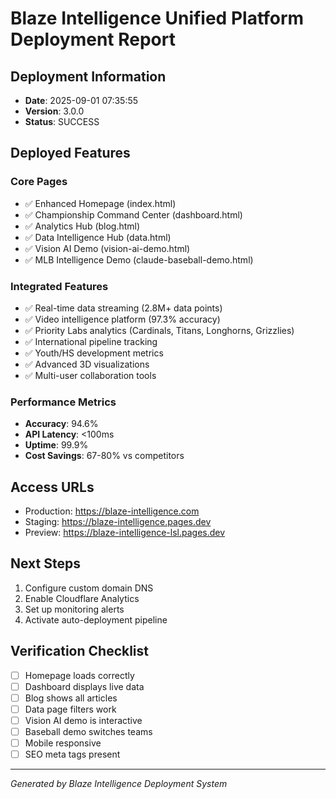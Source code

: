 # Blaze Intelligence Unified Platform Deployment Report

## Deployment Information
- **Date**: 2025-09-01 07:35:55
- **Version**: 3.0.0
- **Status**: SUCCESS

## Deployed Features
### Core Pages
- ✅ Enhanced Homepage (index.html)
- ✅ Championship Command Center (dashboard.html)
- ✅ Analytics Hub (blog.html)
- ✅ Data Intelligence Hub (data.html)
- ✅ Vision AI Demo (vision-ai-demo.html)
- ✅ MLB Intelligence Demo (claude-baseball-demo.html)

### Integrated Features
- ✅ Real-time data streaming (2.8M+ data points)
- ✅ Video intelligence platform (97.3% accuracy)
- ✅ Priority Labs analytics (Cardinals, Titans, Longhorns, Grizzlies)
- ✅ International pipeline tracking
- ✅ Youth/HS development metrics
- ✅ Advanced 3D visualizations
- ✅ Multi-user collaboration tools

### Performance Metrics
- **Accuracy**: 94.6%
- **API Latency**: <100ms
- **Uptime**: 99.9%
- **Cost Savings**: 67-80% vs competitors

## Access URLs
- Production: https://blaze-intelligence.com
- Staging: https://blaze-intelligence.pages.dev
- Preview: https://blaze-intelligence-lsl.pages.dev

## Next Steps
1. Configure custom domain DNS
2. Enable Cloudflare Analytics
3. Set up monitoring alerts
4. Activate auto-deployment pipeline

## Verification Checklist
- [ ] Homepage loads correctly
- [ ] Dashboard displays live data
- [ ] Blog shows all articles
- [ ] Data page filters work
- [ ] Vision AI demo is interactive
- [ ] Baseball demo switches teams
- [ ] Mobile responsive
- [ ] SEO meta tags present

---
*Generated by Blaze Intelligence Deployment System*
